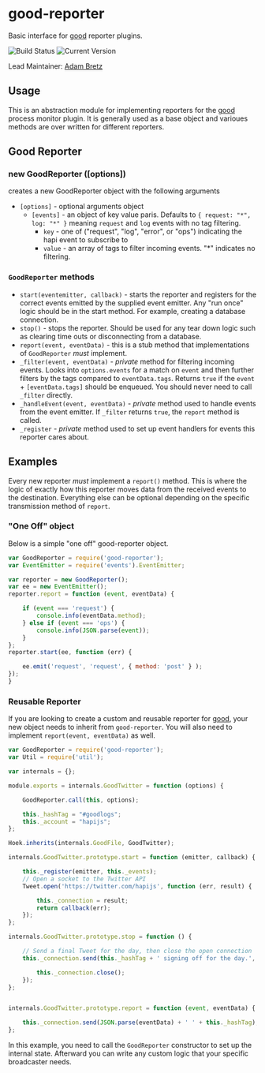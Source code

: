 # good-reporter

Basic interface for [good](https://github.com/hapijs/good) reporter plugins.

![Build Status](https://travis-ci.org/hapijs/good-reporter.svg?branch=master) ![Current Version](https://img.shields.io/npm/v/good-reporter.svg)

Lead Maintainer: [Adam Bretz](https://github.com/arb)

## Usage

This is an abstraction module for implementing reporters for the [good](https://github.com/hapijs/good) process monitor plugin. It is generally used as a base object and varioues methods are over written for different reporters.

## Good Reporter
### new GoodReporter ([options])

creates a new GoodReporter object with the following arguments
- `[options]` - optional arguments object
	- `[events]` - an object of key value paris. Defaults to `{ request: "*", log: "*" }` meaning `request` and `log` events with no tag filtering.
		- `key` - one of ("request", "log", "error", or "ops") indicating the hapi event to subscribe to
		- `value` - an array of tags to filter incoming events. "*" indicates no filtering.

### `GoodReporter` methods
- `start(eventemitter, callback)` - starts the reporter and registers for the correct events emitted by the supplied event emitter. Any "run once" logic should be in the start method. For example, creating a database connection.
- `stop()` - stops the reporter. Should be used for any tear down logic such as clearing time outs or disconnecting from a database.
- `report(event, eventData)` - this is a stub method that implementations of `GoodReporter` *must* implement.
- `_filter(event, eventData)` - _private_ method for filtering incoming events. Looks into `options.events` for a match on `event` and then further filters by the tags compared to `eventData.tags`. Returns `true` if the `event` + `[eventData.tags]` should be enqueued. You should never need to call `_filter` directly.
- `_handleEvent(event, eventData)` - _private_ method used to handle events from the event emitter. If `_filter` returns `true`, the `report` method is called.
- `_register` - _private_ method used to set up event handlers for events this reporter cares about.

## Examples

Every new reporter *must* implement a `report()` method. This is where the logic of exactly how this reporter moves data from the received events to the destination. Everything else can be optional depending on the specific transmission method of `report`.

### "One Off" object

Below is a simple "one off" good-reporter object.

```javascript
var GoodReporter = require('good-reporter');
var EventEmitter = require('events').EventEmitter;

var reporter = new GoodReporter();
var ee = new EventEmitter();
reporter.report = function (event, eventData) {

    if (event === 'request') {
        console.info(eventData.method);
    } else if (event === 'ops') {
        console.info(JSON.parse(event));
    }
};
reporter.start(ee, function (err) {

    ee.emit('request', 'request', { method: 'post' } );
});
}
```

### Reusable Reporter

If you are looking to create a custom and reusable reporter for [good](https://github.com/hapijs/good), your new object needs to inherit from `good-reporter`. You will also need to implement `report(event, eventData)` as well.

```javascript
var GoodReporter = require('good-reporter');
var Util = require('util');

var internals = {};

module.exports = internals.GoodTwitter = function (options) {

	GoodReporter.call(this, options);

	this._hashTag = "#goodlogs";
	this._account = "hapijs";
};

Hoek.inherits(internals.GoodFile, GoodTwitter);

internals.GoodTwitter.prototype.start = function (emitter, callback) {

    this._register(emitter, this._events);
    // Open a socket to the Twitter API
    Tweet.open('https://twitter.com/hapijs', function (err, result) {

        this._connection = result;
        return callback(err);
    });
};

internals.GoodTwitter.prototype.stop = function () {

	// Send a final Tweet for the day, then close the open connection
	this._connection.send(this._hashTag + ' signing off for the day.', function (err) {

	    this._connection.close();
	});
};


internals.GoodTwitter.prototype.report = function (event, eventData) {

	this._connection.send(JSON.parse(eventData) + ' ' + this._hashTag);
};
```

In this example, you need to call the `GoodReporter` constructor to set up the internal state. Afterward you can write any custom logic that your specific broadcaster needs.
